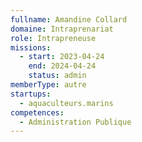 ```yaml
---
fullname: Amandine Collard
domaine: Intraprenariat
role: Intrapreneuse
missions:
  - start: 2023-04-24
    end: 2024-04-24
    status: admin
memberType: autre
startups:
  - aquaculteurs.marins
competences:
  - Administration Publique
---
```

